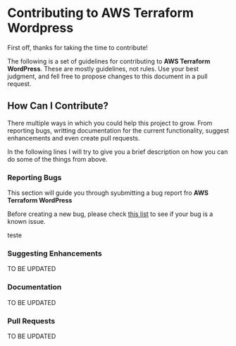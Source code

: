 # Contributing to AWS Terraform Wordpress
First off, thanks for taking the time to contribute! 

The following is a set of guidelines for contributing to **AWS Terraform WordPress**. These are mostly guidelines, not rules. Use your best judgment, and fell free to propose changes to this document in a pull request.

## How Can I Contribute?
There multiple ways in which you could help this project to grow. From reporting bugs, writting documentation for the current functionality, suggest enhancements and even create pull requests. 

In the following lines I will try to give you a brief description on how you can do some of the things from above.

### Reporting Bugs
This section will guide you through syubmitting a bug report fro **AWS Terraform WordPress**

Before creating a new bug, please check [this list](https://github.com/rcranganu/aws-terraform-wordpress/issues) to see if your bug is a known issue.

teste
### Suggesting Enhancements
TO BE UPDATED
### Documentation
TO BE UPDATED
### Pull Requests
TO BE UPDATED

